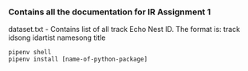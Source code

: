 ### Contains all the documentation for IR Assignment 1

dataset.txt - Contains list of all track Echo Nest ID. The format is: track id<SEP>song id<SEP>artist name<SEP>song title


```
pipenv shell
pipenv install [name-of-python-package]
```
